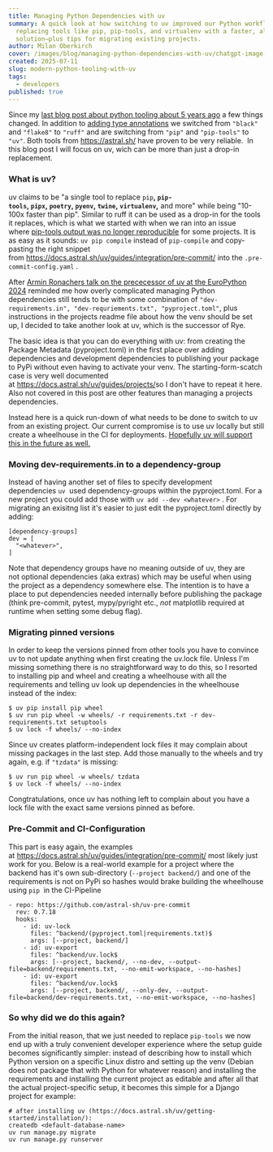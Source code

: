 ```yaml
---
title: Managing Python Dependencies with uv
summary: A quick look at how switching to uv improved our Python workflow,
  replacing tools like pip, pip-tools, and virtualenv with a faster, all-in-one
  solution—plus tips for migrating existing projects.
author: Milan Oberkirch
cover: /images/blog/managing-python-dependencies-with-uv/chatgpt-image-jul-11-2025-at-02_57_49-pm.png
created: 2025-07-11
slug: modern-python-tooling-with-uv
tags:
  - developers
published: true
---
```

Since my [last blog post about python tooling about 5 years ago](https://geops.com/de/blog/werkzeuge-fur-schonere-python-projekte) a few things changed. In addition to [adding type annotations](https://geops.com/en/blog/python-typing) we switched from `"black"` and `"flake8"` to `"ruff"` and are switching from `"pip"` and `"pip-tools"` to `"uv"`. Both tools from <https://astral.sh/> have proven to be very reliable.  In this blog post I will focus on uv, wich can be more than just a drop-in replacement.

### What is uv?

uv claims to be "a single tool to replace `pip`**, `pip-tools`, `pipx`, `poetry`, `pyenv`, `twine`, `virtualenv`,** and more" while being "10-100x faster than pip". Similar to ruff it can be used as a drop-in for the tools it replaces, which is what we started with when we ran into an issue where [pip-tools output was no longer reproducible](https://github.com/jazzband/pip-tools/issues/2131) for some projects. It is as easy as it sounds: `uv pip compile` instead of `pip-compile` and copy-pasting the right snippet from <https://docs.astral.sh/uv/guides/integration/pre-commit/> into the `.pre-commit-config.yaml` .

After [Armin Ronachers talk on the prececessor of uv at the EuroPython 2024](https://ep2024.europython.eu/session/the-catch-in-rye-seeding-change-and-lessons-learned/) reminded me how overly complicated managing Python dependencies still tends to be with some combination of `"dev-requirements.in", "dev-requriements.txt", "pyproject.toml"`, plus instructions in the projects readme file about how the venv should be set up, I decided to take another look at uv, which is the successor of Rye.

The basic idea is that you can do everything with uv: from creating the Package Metadata (pyproject.toml) in the first place over adding dependencies and development dependencies to publishing your package to PyPi without even having to activate your venv. The starting-form-scatch case is very well documented at <https://docs.astral.sh/uv/guides/projects/>so I don't have to repeat it here. Also not covered in this post are other features than managing a projects dependencies.

Instead here is a quick run-down of what needs to be done to switch to uv from an existing project. Our current compromise is to use uv locally but still create a wheelhouse in the CI for deployments. [Hopefully uv will support this in the future as well.](https://github.com/astral-sh/uv/issues/1681)

### Moving dev-requirements.in to a dependency-group

Instead of having another set of files to specify development dependencies `uv`  used dependency-groups within the pyproject.toml. For a new project you could add those with `uv add --dev <whatever>` . For migrating an exisitng list it's easier to just edit the pyproject.toml directly by adding:

```
[dependency-groups]
dev = [
  "<whatever>",
]
```

Note that dependency groups have no meaning outside of uv, they are not optional dependencies (aka extras) which may be useful when using the project as a dependency somewhere else. The intention is to have a place to put dependencies needed internally before publishing the package (think pre-commit, pytest, mypy/pyright etc., *not* matplotlib required at runtime when setting some debug flag).

### Migrating pinned versions

In order to keep the versions pinned from other tools you have to convince uv to not update anything when first creating the uv.lock file. Unless I'm missing something there is no straightforward way to do this, so I resorted to installing pip and wheel and creating a wheelhouse with all the requirements and telling uv look up dependencies in the wheelhouse instead of the index:

```
$ uv pip install pip wheel
$ uv run pip wheel -w wheels/ -r requirements.txt -r dev-requirements.txt setuptools
$ uv lock -f wheels/ --no-index
```

Since uv creates platform-independent lock files it may complain about missing packages in the last step. Add those manually to the wheels and try again, e.g. if `"tzdata"` is missing:

```
$ uv run pip wheel -w wheels/ tzdata
$ uv lock -f wheels/ --no-index
```

Congtratulations, once uv has nothing left to complain about you have a lock file with the exact same versions pinned as before.

### Pre-Commit and CI-Configuration

This part is easy again, the examples at <https://docs.astral.sh/uv/guides/integration/pre-commit/> most likely just work for you. Below is a real-world example for a project where the backend has it's own sub-directory (`--project backend/`) and one of the requirements is not on PyPi so hashes would brake building the wheelhouse using `pip`  in the CI-Pipeline

```
- repo: https://github.com/astral-sh/uv-pre-commit
  rev: 0.7.18
  hooks:
    - id: uv-lock
      files: ^backend/(pyproject.toml|requirements.txt)$
      args: [--project, backend/]
    - id: uv-export
      files: ^backend/uv.lock$
      args: [--project, backend/, --no-dev, --output-file=backend/requirements.txt, --no-emit-workspace, --no-hashes]
    - id: uv-export
      files: ^backend/uv.lock$
      args: [--project, backend/, --only-dev, --output-file=backend/dev-requirements.txt, --no-emit-workspace, --no-hashes]
```

### So why did we do this again?

From the initial reason, that we just needed to replace `pip-tools` we now end up with a truly convenient developer experience where the setup guide becomes significantly simpler: instead of describing how to install which Python version on a specific Linux distro and setting up the venv (Debian does not package that with Python for whatever reason) and installing the requirements and installing the current project as editable and after all that the actual project-specific setup, it becomes this simple for a Django project for example:

```
# after installing uv (https://docs.astral.sh/uv/getting-started/installation/):
createdb <default-database-name>
uv run manage.py migrate
uv run manage.py runserver
```
